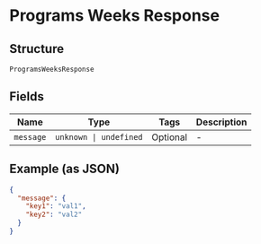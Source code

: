
# Programs Weeks Response

## Structure

`ProgramsWeeksResponse`

## Fields

| Name | Type | Tags | Description |
|  --- | --- | --- | --- |
| `message` | `unknown \| undefined` | Optional | - |

## Example (as JSON)

```json
{
  "message": {
    "key1": "val1",
    "key2": "val2"
  }
}
```

